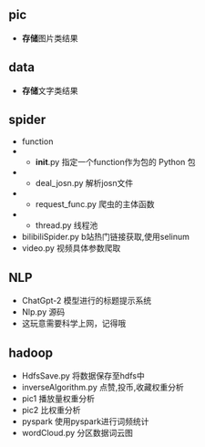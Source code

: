 ## pic
- **存储**图片类结果

## data
- **存储**文字类结果

## spider
- function
- -  __init__.py 指定一个function作为包的 Python 包
- - deal_josn.py 解析josn文件
- - request_func.py 爬虫的主体函数
- - thread.py 线程池
- bilibiliSpider.py b站热门链接获取,使用selinum
- video.py 视频具体参数爬取

## NLP
- ChatGpt-2 模型进行的标题提示系统
- Nlp.py 源码
- 这玩意需要科学上网，记得哦

## hadoop
- HdfsSave.py 将数据保存至hdfs中
- inverseAlgorithm.py 点赞,投币,收藏权重分析
- pic1 播放量权重分析
- pic2 比权重分析
- pyspark 使用pyspark进行词频统计
- wordCloud.py 分区数据词云图

